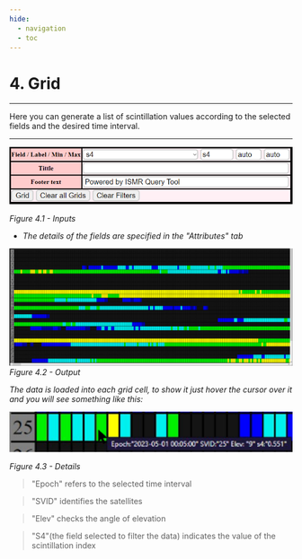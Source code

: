 ```yaml
---
hide:
  - navigation
  - toc
---
```


# 4. Grid

* * *

Here you can generate a list of scintillation values according to the selected fields and the desired time interval.

* * *

![Fields](images/grid/params.PNG)

*Figure 4.1 - Inputs*

 - *The details of the fields are specified in the "Attributes" tab*

![Output](images/grid/output.PNG)
*Figure 4.2 - Output*

*The data is loaded into each grid cell, to show it just hover the cursor over it and you will see something like this:*

![Information](images/grid/info.PNG)

*Figure 4.3 - Details*

>"Epoch" refers to the selected time interval

>"SVID" identifies the satellites

>"Elev" checks the angle of elevation

>"S4"(the field selected to filter the data) indicates the value of the scintillation index 
